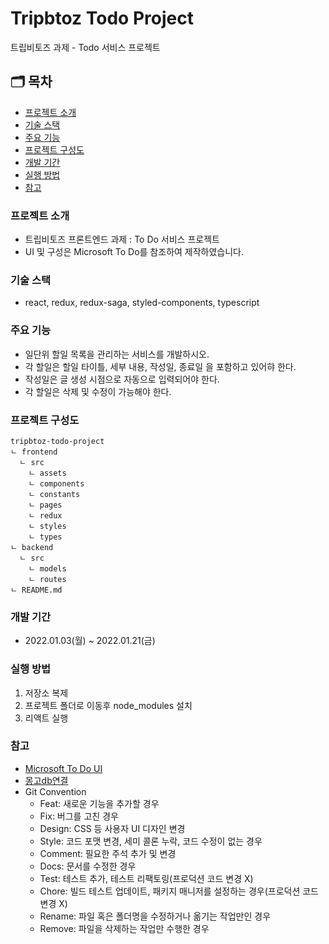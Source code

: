 # Tripbtoz Todo Project

트립비토즈 과제 - Todo 서비스 프로젝트

## 🗂 목차

- [프로젝트 소개](#프로젝트-소개)
- [기술 스택](#기술-스택)
- [주요 기능](#주요-기능)
- [프로젝트 구성도](#프로젝트-구성도)
- [개발 기간](#개발-기간)
- [실행 방법](#실행-방법)
- [참고](#참고)

### 프로젝트 소개

- 트립비토즈 프론트엔드 과제 : To Do 서비스 프로젝트
- UI 및 구성은 Microsoft To Do를 참조하여 제작하였습니다.

### 기술 스택

- react, redux, redux-saga, styled-components, typescript

### 주요 기능

- 일단위 할일 목록을 관리하는 서비스를 개발하시오.
- 각 할일은 할일 타이틀, 세부 내용, 작성일, 종료일 을 포함하고 있어햐 한다.
- 작성일은 글 생성 시점으로 자동으로 입력되어야 한다.
- 각 할일은 삭제 및 수정이 가능해야 한다.

### 프로젝트 구성도

```
tripbtoz-todo-project
ㄴ frontend
  ㄴ src
    ㄴ assets
    ㄴ components
    ㄴ constants
    ㄴ pages
    ㄴ redux
    ㄴ styles
    ㄴ types
ㄴ backend
  ㄴ src
    ㄴ models
    ㄴ routes
ㄴ README.md
```

### 개발 기간

- 2022.01.03(월) ~ 2022.01.21(금)

### 실행 방법

1. 저장소 복제
2. 프로젝트 폴더로 이동후 node_modules 설치
3. 리액트 실행

### 참고

- [Microsoft To Do UI](https://to-do.live.com/tasks/today)
- [몽고db연결](https://poiemaweb.com/mongoose)
- Git Convention
  - Feat: 새로운 기능을 추가할 경우
  - Fix: 버그를 고친 경우
  - Design: CSS 등 사용자 UI 디자인 변경
  - Style: 코드 포맷 변경, 세미 콜론 누락, 코드 수정이 없는 경우
  - Comment: 필요한 주석 추가 및 변경
  - Docs: 문서를 수정한 경우
  - Test: 테스트 추가, 테스트 리팩토링(프로덕션 코드 변경 X)
  - Chore: 빌드 테스트 업데이트, 패키지 매니저를 설정하는 경우(프로덕션 코드 변경 X)
  - Rename: 파일 혹은 폴더명을 수정하거나 옮기는 작업만인 경우
  - Remove: 파일을 삭제하는 작업만 수행한 경우
